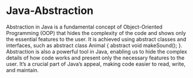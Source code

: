# Java-Abstraction
Abstraction in Java is a fundamental concept of Object-Oriented Programming (OOP) that hides the complexity of the code and shows only the essential features to the user. 
It is achieved using abstract classes and interfaces, such as abstract class Animal { abstract void makeSound(); }.
Abstraction is also a powerful tool in Java, enabling us to hide the complex details of how code works and present only the necessary features to the user. 
It’s a crucial part of Java’s appeal, making code easier to read, write, and maintain.

